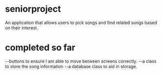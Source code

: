 # seniorproject

An application that allows users to pick songs and find related songs based on their interest.

# completed so far
--buttons to ensure I am able to move between screens correctly.
--a class to store the song information
--a database class to aid in storage.
